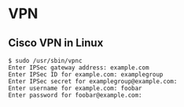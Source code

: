 # VPN #

## Cisco VPN in Linux ##

	$ sudo /usr/sbin/vpnc
	Enter IPSec gateway address: example.com
	Enter IPSec ID for example.com: examplegroup
	Enter IPSec secret for examplegroup@example.com:
	Enter username for example.com: foobar
	Enter password for foobar@example.com: 

